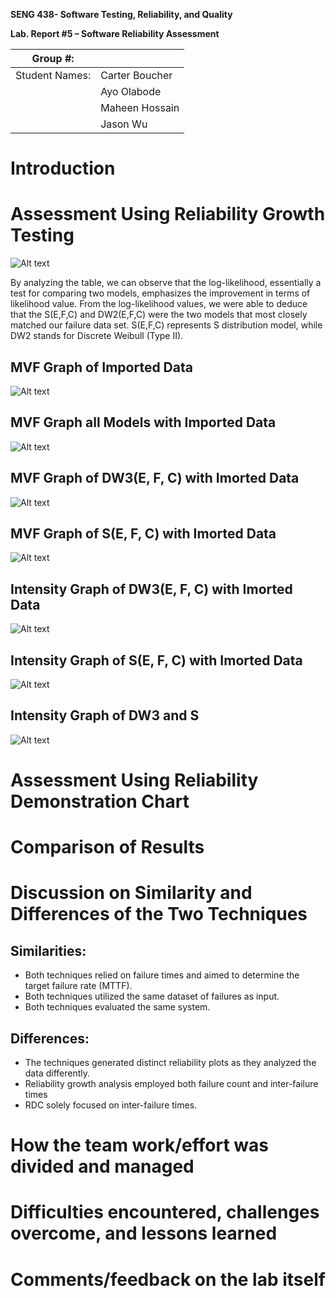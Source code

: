 **SENG 438- Software Testing, Reliability, and Quality**

**Lab. Report \#5 – Software Reliability Assessment**

| Group \#:       |   |
|-----------------|---|
| Student Names:  | Carter Boucher  |
|                 | Ayo Olabode  |
|                 | Maheen Hossain  |
|                 | Jason Wu  |


# Introduction

# 

# Assessment Using Reliability Growth Testing 
<img title="DataUtilites Graph" alt="Alt text" src="photos/numbers.png">

By analyzing the table, we can observe that the log-likelihood, essentially a test for comparing two models, emphasizes the improvement in terms of likelihood value. From the log-likelihood values, we were able to deduce that the S(E,F,C) and DW2(E,F,C) were the two models that most closely matched our failure data set. S(E,F,C) represents S distribution model, while DW2 stands for Discrete Weibull (Type II).

## MVF Graph of Imported Data
<img title="DataUtilites Graph" alt="Alt text" src="photos/mvfgraph1.png">

## MVF Graph all Models with Imported Data
<img title="DataUtilites Graph" alt="Alt text" src="photos/mvfgraph2.png">

## MVF Graph of DW3(E, F, C) with Imorted Data
<img title="DataUtilites Graph" alt="Alt text" src="photos/mvfgraph3.png">

## MVF Graph of S(E, F, C) with Imorted Data
<img title="DataUtilites Graph" alt="Alt text" src="photos/mvfgraph4.png">

## Intensity Graph of DW3(E, F, C) with Imorted Data
<img title="DataUtilites Graph" alt="Alt text" src="photos/intensity1.png">

## Intensity Graph of S(E, F, C) with Imorted Data
<img title="DataUtilites Graph" alt="Alt text" src="photos/intensity2.png">

## Intensity Graph of DW3 and S
<img title="DataUtilites Graph" alt="Alt text" src="photos/intensity3.png">

# Assessment Using Reliability Demonstration Chart 

# 

# Comparison of Results

# Discussion on Similarity and Differences of the Two Techniques

## Similarities:

- Both techniques relied on failure times and aimed to determine the target failure rate (MTTF).
- Both techniques utilized the same dataset of failures as input.
- Both techniques evaluated the same system.

## Differences:

- The techniques generated distinct reliability plots as they analyzed the data differently.
- Reliability growth analysis employed both failure count and inter-failure times
- RDC solely focused on inter-failure times.

# How the team work/effort was divided and managed


# Difficulties encountered, challenges overcome, and lessons learned

# Comments/feedback on the lab itself
